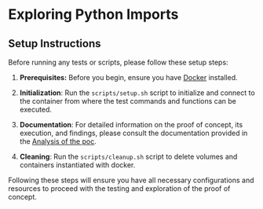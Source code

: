 # Exploring Python Imports

## Setup Instructions

Before running any tests or scripts, please follow these setup steps:

1. **Prerequisites:** Before you begin, ensure you have [Docker](https://www.docker.com/products/docker-desktop) installed.

2. **Initialization**: Run the `scripts/setup.sh` script to initialize and connect to the container from where the test commands and functions can be executed.

3. **Documentation**: For detailed information on the proof of concept, its execution, and findings, please consult the documentation provided in the [Analysis of the poc](DOCUMENTATION.md).

4. **Cleaning**: Run the `scripts/cleanup.sh` script to delete volumes and containers instantiated with docker.

Following these steps will ensure you have all necessary configurations and resources to proceed with the testing and exploration of the proof of concept.
